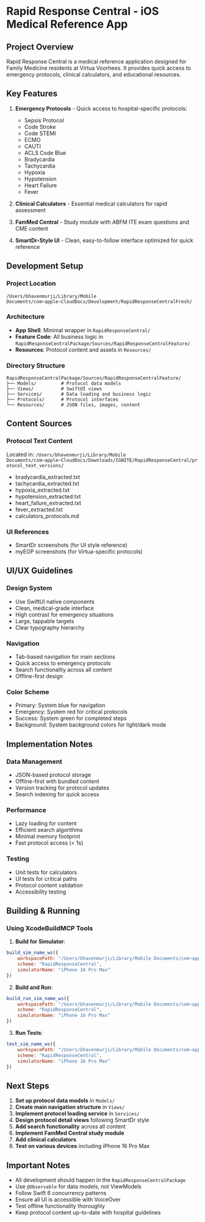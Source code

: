 # Rapid Response Central - iOS Medical Reference App

## Project Overview
Rapid Response Central is a medical reference application designed for Family Medicine residents at Virtua Voorhees. It provides quick access to emergency protocols, clinical calculators, and educational resources.

## Key Features
1. **Emergency Protocols** - Quick access to hospital-specific protocols:
   - Sepsis Protocol
   - Code Stroke
   - Code STEMI
   - ECMO
   - CAUTI
   - ACLS Code Blue
   - Bradycardia
   - Tachycardia
   - Hypoxia
   - Hypotension
   - Heart Failure
   - Fever

2. **Clinical Calculators** - Essential medical calculators for rapid assessment

3. **FamMed Central** - Study module with ABFM ITE exam questions and CME content

4. **SmartDr-Style UI** - Clean, easy-to-follow interface optimized for quick reference

## Development Setup

### Project Location
```
/Users/bhavenmurji/Library/Mobile Documents/com~apple~CloudDocs/Development/RapidResponseCentralFresh/
```

### Architecture
- **App Shell**: Minimal wrapper in `RapidResponseCentral/`
- **Feature Code**: All business logic in `RapidResponseCentralPackage/Sources/RapidResponseCentralFeature/`
- **Resources**: Protocol content and assets in `Resources/`

### Directory Structure
```
RapidResponseCentralPackage/Sources/RapidResponseCentralFeature/
├── Models/         # Protocol data models
├── Views/          # SwiftUI views
├── Services/       # Data loading and business logic
├── Protocols/      # Protocol interfaces
└── Resources/      # JSON files, images, content
```

## Content Sources

### Protocol Text Content
Located in: `/Users/bhavenmurji/Library/Mobile Documents/com~apple~CloudDocs/Downloads/IGNITE/RapidResponseCentral/protocol_text_versions/`
- bradycardia_extracted.txt
- tachycardia_extracted.txt
- hypoxia_extracted.txt
- hypotension_extracted.txt
- heart_failure_extracted.txt
- fever_extracted.txt
- calculators_protocols.md

### UI References
- SmartDr screenshots (for UI style reference)
- myEOP screenshots (for Virtua-specific protocols)

## UI/UX Guidelines

### Design System
- Use SwiftUI native components
- Clean, medical-grade interface
- High contrast for emergency situations
- Large, tappable targets
- Clear typography hierarchy

### Navigation
- Tab-based navigation for main sections
- Quick access to emergency protocols
- Search functionality across all content
- Offline-first design

### Color Scheme
- Primary: System blue for navigation
- Emergency: System red for critical protocols
- Success: System green for completed steps
- Background: System background colors for light/dark mode

## Implementation Notes

### Data Management
- JSON-based protocol storage
- Offline-first with bundled content
- Version tracking for protocol updates
- Search indexing for quick access

### Performance
- Lazy loading for content
- Efficient search algorithms
- Minimal memory footprint
- Fast protocol access (< 1s)

### Testing
- Unit tests for calculators
- UI tests for critical paths
- Protocol content validation
- Accessibility testing

## Building & Running

### Using XcodeBuildMCP Tools

1. **Build for Simulator**:
```javascript
build_sim_name_ws({
    workspacePath: "/Users/bhavenmurji/Library/Mobile Documents/com~apple~CloudDocs/Development/RapidResponseCentralFresh/RapidResponseCentral.xcworkspace",
    scheme: "RapidResponseCentral",
    simulatorName: "iPhone 16 Pro Max"
})
```

2. **Build and Run**:
```javascript
build_run_sim_name_ws({
    workspacePath: "/Users/bhavenmurji/Library/Mobile Documents/com~apple~CloudDocs/Development/RapidResponseCentralFresh/RapidResponseCentral.xcworkspace",
    scheme: "RapidResponseCentral",
    simulatorName: "iPhone 16 Pro Max"
})
```

3. **Run Tests**:
```javascript
test_sim_name_ws({
    workspacePath: "/Users/bhavenmurji/Library/Mobile Documents/com~apple~CloudDocs/Development/RapidResponseCentralFresh/RapidResponseCentral.xcworkspace",
    scheme: "RapidResponseCentral",
    simulatorName: "iPhone 16 Pro Max"
})
```

## Next Steps

1. **Set up protocol data models** in `Models/`
2. **Create main navigation structure** in `Views/`
3. **Implement protocol loading service** in `Services/`
4. **Design protocol detail views** following SmartDr style
5. **Add search functionality** across all content
6. **Implement FamMed Central study module**
7. **Add clinical calculators**
8. **Test on various devices** including iPhone 16 Pro Max

## Important Notes

- All development should happen in the `RapidResponseCentralPackage`
- Use `@Observable` for data models, not ViewModels
- Follow Swift 6 concurrency patterns
- Ensure all UI is accessible with VoiceOver
- Test offline functionality thoroughly
- Keep protocol content up-to-date with hospital guidelines
